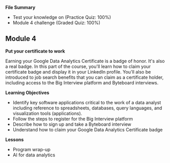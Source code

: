 **File Summary**
- Test your knowledge on (Practice Quiz: 100%)
- Module 4 challenge (Graded Quiz: 100%)

## Module 4

**Put your certificate to work**

Earning your Google Data Analytics Certificate is a badge of honor. It's also a real badge. In this part of the course, you'll learn how to claim your certificate badge and display it in your LinkedIn profile. You'll also be introduced to job search benefits that you can claim as a certificate holder, including access to the Big Interview platform and Byteboard interviews.

**Learning Objectives**
- Identify key software applications critical to the work of a data analyst including reference to spreadsheets, databases, query languages, and visualization tools (applications).
- Follow the steps to register for the Big Interview platform
- Describe how to sign up and take a Byteboard interview
- Understand how to claim your Google Data Analytics Certificate badge

**Lessons**
- Program wrap-up
- AI for data analytics
